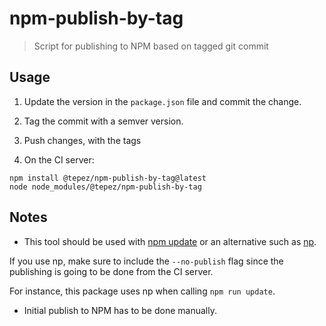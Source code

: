 # npm-publish-by-tag
> Script for publishing to NPM based on tagged git commit

## Usage

1. Update the version in the `package.json` file and commit the change.
1. Tag the commit with a semver version.
1. Push changes, with the tags

1. On the CI server:

```
npm install @tepez/npm-publish-by-tag@latest
node node_modules/@tepez/npm-publish-by-tag
```

## Notes
* This tool should be used with [npm update](https://docs.npmjs.com/cli/update) or an alternative such as [np](https://github.com/sindresorhus/np).

If you use np, make sure to include the `--no-publish` flag since the publishing is going to be done from the CI server.

For instance, this package uses np when calling `npm run update`.

* Initial publish to NPM has to be done manually.
